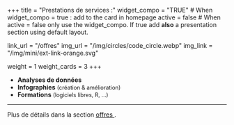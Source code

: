 +++
title = "Prestations de services :"
widget_compo = "TRUE" # When widget_compo = true : add to the card in homepage
active = false #  When active = false only use the widget_compo. If true add **also** a presentation section using default layout.

link_url = "/offres"
img_url = "/img/circles/code_circle.webp"
img_link = "/img/mini/ext-link-orange.svg"

weight = 1
weight_cards = 3
+++

- **Analyses de données**
- **Infographies** <span style="font-size: 90%;">(création & amélioration)</span>
- **Formations** <span style="font-size: 90%;">(logiciels libres, R, …)</span> 
  
---
Plus de détails dans la section <a href="/offres">offres <i class="fas fa-hands-helping"></i></a>. 
